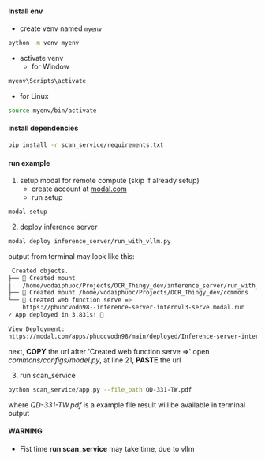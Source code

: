 #### Install env
- create venv named `myenv`
```bash
python -m venv myenv
```
- activate venv
    - for Window
```bash
myenv\Scripts\activate
```
- for Linux
```bash
source myenv/bin/activate
```
#### install dependencies
```bash
pip install -r scan_service/requirements.txt
```
#### run example
1) setup modal for remote compute (skip if already setup)
    - create account at [modal.com](https://modal.com/)
    - run setup
```bash
modal setup
```
2) deploy inference server
```bash
modal deploy inference_server/run_with_vllm.py
```
output from terminal may look like this:
```bash
 Created objects.
├── 🔨 Created mount 
│   /home/vodaiphuoc/Projects/OCR_Thingy_dev/inference_server/run_with_vllm.py
├── 🔨 Created mount /home/vodaiphuoc/Projects/OCR_Thingy_dev/commons
└── 🔨 Created web function serve => 
    https://phuocvodn98--inference-server-internvl3-serve.modal.run
✓ App deployed in 3.831s! 🎉

View Deployment: 
https://modal.com/apps/phuocvodn98/main/deployed/Inference-server-internVL3
```
next,
**COPY** the url after 'Created web function serve =>'
open *commons/configs/model.py*, at line 21, **PASTE** the url

3) run scan_service
```bash
python scan_service/app.py --file_path QD-331-TW.pdf
```
where *QD-331-TW.pdf* is a example file
result will be available in terminal output
#### WARNING
- Fist time **run scan_service** may take time, due to vllm